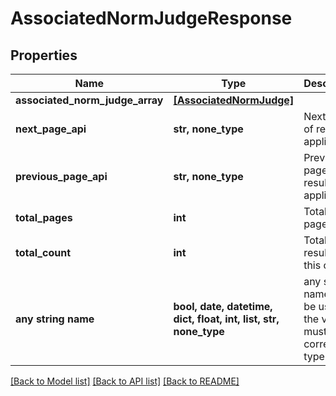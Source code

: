 # AssociatedNormJudgeResponse


## Properties
Name | Type | Description | Notes
------------ | ------------- | ------------- | -------------
**associated_norm_judge_array** | [**[AssociatedNormJudge]**](AssociatedNormJudge.md) |  | 
**next_page_api** | **str, none_type** | Next page of results if applicable. | 
**previous_page_api** | **str, none_type** | Previous page of results if applicable. | 
**total_pages** | **int** | Total no. of pages. | 
**total_count** | **int** | Total no. of results for this criteria. | 
**any string name** | **bool, date, datetime, dict, float, int, list, str, none_type** | any string name can be used but the value must be the correct type | [optional]

[[Back to Model list]](../README.md#documentation-for-models) [[Back to API list]](../README.md#documentation-for-api-endpoints) [[Back to README]](../README.md)


